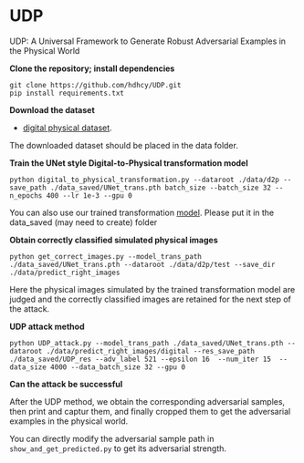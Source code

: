 # UDP
UDP: A Universal Framework to Generate Robust Adversarial Examples in the Physical World


**Clone the repository; install dependencies**

```
git clone https://github.com/hdhcy/UDP.git     
pip install requirements.txt
```

**Download the dataset**

- [digital physical dataset](https://drive.google.com/file/d/1MYT2B-E1ISjjS51y1juBG43ZzTa8GJks/view?usp=sharing).

The downloaded dataset should be placed in the data folder.

**Train the UNet style Digital-to-Physical transformation model**

```
python digital_to_physical_transformation.py --dataroot ./data/d2p --save_path ./data_saved/UNet_trans.pth batch_size --batch_size 32 --n_epochs 400 --lr 1e-3 --gpu 0
```

You can also use our trained transformation [model](https://drive.google.com/file/d/1sKJcTk41LwrfWumUfRSGgigYcIdLPqp3/view?usp=sharing). Please put it in the data_saved (may need to create) folder

**Obtain correctly classified simulated physical images**

```
python get_correct_images.py --model_trans_path ./data_saved/UNet_trans.pth --dataroot ./data/d2p/test --save_dir ./data/predict_right_images
```

Here the physical images simulated by the trained transformation model are judged and the correctly classified images are retained for the next step of the attack.


**UDP attack method**

```
python UDP_attack.py --model_trans_path ./data_saved/UNet_trans.pth --dataroot ./data/predict_right_images/digital --res_save_path ./data_saved/UDP_res --adv_label 521 --epsilon 16  --num_iter 15  --data_size 4000 --data_batch_size 32 --gpu 0
```

**Can the attack be successful**

After the UDP method, we obtain the corresponding adversarial samples, then print and captur them, and finally cropped them to get the adversarial examples in the physical world.

You can directly modify the adversarial sample path in `show_and_get_predicted.py` to get its adversarial strength.

